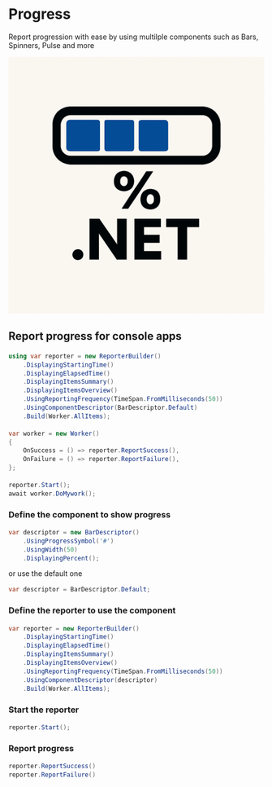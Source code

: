 # Progress

Report progression with ease by using multilple components such as Bars, Spinners, Pulse and more

![Progress](img/logo512x512.png)

## Report progress for console apps

```csharp
using var reporter = new ReporterBuilder()
    .DisplayingStartingTime()
    .DisplayingElapsedTime()
    .DisplayingItemsSummary()
    .DisplayingItemsOverview()
    .UsingReportingFrequency(TimeSpan.FromMilliseconds(50))
    .UsingComponentDescriptor(BarDescriptor.Default)
    .Build(Worker.AllItems);

var worker = new Worker()
{
    OnSuccess = () => reporter.ReportSuccess(),
    OnFailure = () => reporter.ReportFailure(),
};

reporter.Start();
await worker.DoMywork();
```

### Define the component to show progress
```csharp
var descriptor = new BarDescriptor()
    .UsingProgressSymbol('#')
    .UsingWidth(50)
    .DisplayingPercent();
```

or use the default one
```csharp
var descriptor = BarDescriptor.Default;
```

### Define the reporter to use the component
```csharp
var reporter = new ReporterBuilder()
    .DisplayingStartingTime()
    .DisplayingElapsedTime()
    .DisplayingItemsSummary()
    .DisplayingItemsOverview()
    .UsingReportingFrequency(TimeSpan.FromMilliseconds(50))
    .UsingComponentDescriptor(descriptor)
    .Build(Worker.AllItems);
```

### Start the reporter
```csharp
reporter.Start();
```

### Report progress
```csharp
reporter.ReportSuccess()
reporter.ReportFailure()
```
